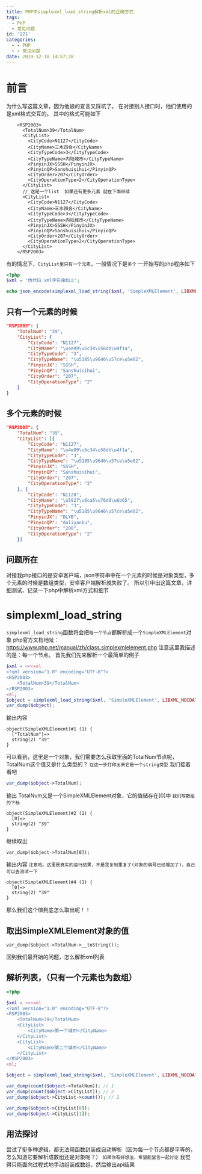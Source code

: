```yaml
---
title: PHP中simplexml_load_string解析xml的正确方式
tags:
  - PHP
  - 常见问题
id: '221'
categories:
  - - PHP
  - - 常见问题
date: 2019-12-18 14:57:28
---
```


# 前言

为什么写这篇文章，因为他娘的宣言又踩坑了。 在对接别人接口时，他们使用的是xml格式交互的。 其中的格式可能如下

```markup
    <RSP2003>
      <TotalNum>39</TotalNum>
      <CityList>
        <CityCode>N1127</CityCode>
        <CityName>三水四会</CityName>
        <CityTypeCode>3</CityTypeCode>
        <CityTypeName>内陆城市</CityTypeName>
        <PinyinJX>SSSH</PinyinJX>
        <PinyinQP>Sanshuisihui</PinyinQP>
        <CityOrder>207</CityOrder>
        <CityOperationType>2</CityOperationType>
      </CityList>
      // 这是一个list  如果还有更多元素 就在下面继续
      <CityList>
        <CityCode>N1127</CityCode>
        <CityName>三水四会</CityName>
        <CityTypeCode>3</CityTypeCode>
        <CityTypeName>内陆城市</CityTypeName>
        <PinyinJX>SSSH</PinyinJX>
        <PinyinQP>Sanshuisihui</PinyinQP>
        <CityOrder>207</CityOrder>
        <CityOperationType>2</CityOperationType>
      </CityList>
    </RSP2003>
```

有的情况下，`CityList里只有一个元素`，一般情况下是`多个` 一开始写的php程序如下

```php
<?php
$xml = '伪代码 xml字符串如上';

echo json_encode(simplexml_load_string($xml, 'SimpleXMLElement', LIBXML_NOCDATA));
```

## 只有一个元素的时候

```json
"RSP2003": {
    "TotalNum": "39",
    "CityList": {
        "CityCode": "N1127",
        "CityName": "\u4e09\u6c34\u56db\u4f1a",
        "CityTypeCode": "3",
        "CityTypeName": "\u5185\u9646\u57ce\u5e02",
        "PinyinJX": "SSSH",
        "PinyinQP": "Sanshuisihui",
        "CityOrder": "207",
        "CityOperationType": "2"
    }
}
```

## 多个元素的时候

```json
"RSP2003": {
    "TotalNum": "39",
    "CityList": [{
        "CityCode": "N1127",
        "CityName": "\u4e09\u6c34\u56db\u4f1a",
        "CityTypeCode": "3",
        "CityTypeName": "\u5185\u9646\u57ce\u5e02",
        "PinyinJX": "SSSH",
        "PinyinQP": "Sanshuisihui",
        "CityOrder": "207",
        "CityOperationType": "2"
    }, {
        "CityCode": "N1128",
        "CityName": "\u5927\u6ca5\u76d0\u6b65",
        "CityTypeCode": "3",
        "CityTypeName": "\u5185\u9646\u57ce\u5e02",
        "PinyinJX": "DLYB",
        "PinyinQP": "daliyanbu",
        "CityOrder": "208",
        "CityOperationType": "2"
    }]
```

## 问题所在

对接我php接口的是安卓客户端，json字符串中在一个元素的时候是对象类型，多个元素的时候是数组类型，安卓客户端解析就失败了。 所以引申出这篇文章，详细测试、记录一下php中解析xml方式和细节

# simplexml\_load\_string

`simplexml_load_string`函数将会把`每一个节点`都解析成一个`SimpleXMLElement`对象 php官方文档地址：https://www.php.net/manual/zh/class.simplexmlelement.php 注意这里我描述的是：每一个节点。 首先我们先来解析一个最简单的例子

```php
$xml = <<<xml
<?xml version="1.0" encoding="UTF-8"?>
<RSP2003>
    <TotalNum>39</TotalNum>
</RSP2003>
xml;
$object = simplexml_load_string($xml, 'SimpleXMLElement', LIBXML_NOCDATA);
var_dump($object);
```

输出内容

```
object(SimpleXMLElement)#1 (1) {
  ["TotalNum"]=>
  string(2) "39"
}
```

可以看到，这里是一个对象，我们需要怎么获取里面的TotalNum节点呢，TotalNum这个值又是什么类型的？ `在这一步打印出来它是一个string类型` 我们接着看吧

```php
var_dump($object->TotalNum);
```

输出 TotalNum又是一个SimpleXMLElement对象，它的值储存在\[0\]中 `我们写数组的下标`

```
object(SimpleXMLElement)#2 (1) {
  [0]=>
  string(2) "39"
}
```

继续取出

```
var_dump($object->TotalNum[0]);
```

输出内容 `注意哈。这里是真实的运行结果，不是我复制重复了(对象的编号已经增加了)，自己可以去测试一下`

```
object(SimpleXMLElement)#4 (1) {
  [0]=>
  string(2) "39"
}
```

那么我们这个值到底怎么取出呢！！

## 取出SimpleXMLElement对象的值

```
var_dump($object->TotalNum->__toString());
```

回到我们最开始的问题，怎么解析xml列表

## 解析列表，（只有一个元素也为数组）

```php
<?php

$xml = <<<xml
<?xml version="1.0" encoding="UTF-8"?>
<RSP2003>
    <TotalNum>39</TotalNum>
    <CityList>
        <CityName>第一个城市</CityName>
    </CityList>
    <CityList>
        <CityName>第二个城市</CityName>
    </CityList>
</RSP2003>
xml;

$object = simplexml_load_string($xml, 'SimpleXMLElement', LIBXML_NOCDATA);

var_dump(count($object->TotalNum)); // 1
var_dump(count($object->CityList)); // 2
var_dump($object->CityList->count()); // 2

var_dump($object->CityList[0]);
var_dump($object->CityList[1]);
```

## 用法探讨

尝试了挺多种逻辑，都无法用函数封装成自动解析（因为每一个节点都是平等的，怎么知道它要解析成数组还是对象呢？） `如果你有好想法，希望能留言一起讨论` 我觉得只能面向过程式地手动组装成数组，然后输出api结果